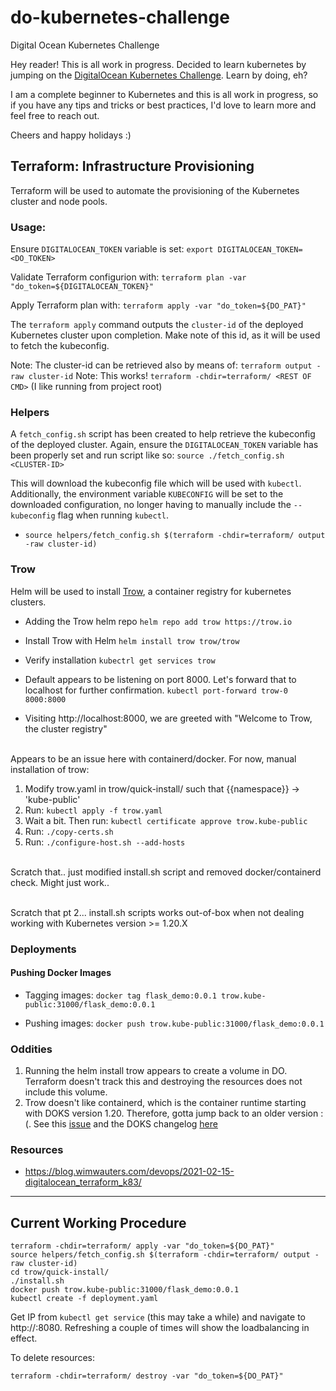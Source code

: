# do-kubernetes-challenge
Digital Ocean Kubernetes Challenge

Hey reader! This is all work in progress. Decided to learn kubernetes by jumping on the [DigitalOcean Kubernetes Challenge](https://www.digitalocean.com/community/pages/kubernetes-challenge). Learn by doing, eh?

I am a complete beginner to Kubernetes and this is all work in progress, so if you have any tips and tricks or best practices, I'd love to learn more and feel free to reach out. 

Cheers and happy holidays :)


## Terraform: Infrastructure Provisioning
Terraform will be used to automate the provisioning of the Kubernetes cluster and node pools.

### Usage:
Ensure `DIGITALOCEAN_TOKEN` variable is set:
`export DIGITALOCEAN_TOKEN=<DO_TOKEN>`

Validate Terraform configurion with:
`terraform plan -var "do_token=${DIGITALOCEAN_TOKEN}"`

Apply Terraform plan with:
`terraform apply -var "do_token=${DO_PAT}"`

The `terraform apply` command outputs the `cluster-id` of the deployed Kubernetes cluster upon completion. Make note of this id, as it will be used to fetch the kubeconfig.

Note: The cluster-id can be retrieved also by means of: `terraform output -raw cluster-id`
Note: This works! `terraform -chdir=terraform/ <REST OF CMD>` (I like running from project root)

### Helpers

A `fetch_config.sh` script has been created to help retrieve the kubeconfig of the deployed cluster. Again, ensure the `DIGITALOCEAN_TOKEN` variable has been properly set and run script like so:
`source ./fetch_config.sh <CLUSTER-ID>`

This will download the kubeconfig file which will be used with `kubectl`. Additionally, the environment variable `KUBECONFIG` will be set to the downloaded configuration, no longer having to manually include the `--kubeconfig` flag when running `kubectl`.

* `source helpers/fetch_config.sh $(terraform -chdir=terraform/ output -raw cluster-id)`

### Trow

Helm will be used to install [Trow](https://trow.io/), a container registry for kubernetes clusters.

* Adding the Trow helm repo
    `helm repo add trow https://trow.io`

* Install Trow with Helm
    `helm install trow trow/trow`

* Verify installation
    `kubectrl get services trow`

* Default appears to be listening on port 8000. Let's forward that to localhost for further confirmation.
    `kubectl port-forward trow-0 8000:8000`

* Visiting http://localhost:8000, we are greeted with "Welcome to Trow, the cluster registry"

<br>
Appears to be an issue here with containerd/docker. For now, manual installation of trow:

1) Modify trow.yaml in trow/quick-install/ such that {{namespace}} -> 'kube-public'
2) Run: `kubectl apply -f trow.yaml`
3) Wait a bit. Then run: `kubectl certificate approve trow.kube-public`
4) Run: `./copy-certs.sh`
5) Run: `./configure-host.sh --add-hosts`

<br>
Scratch that.. just modified install.sh script and removed docker/containerd check. Might just work..

<br> Scratch that pt 2... install.sh scripts works out-of-box when not dealing working with Kubernetes version >= 1.20.X


### Deployments

#### Pushing Docker Images

* Tagging images:
`docker tag flask_demo:0.0.1 trow.kube-public:31000/flask_demo:0.0.1`

* Pushing images:
`docker push trow.kube-public:31000/flask_demo:0.0.1`


### Oddities

1) Running the helm install trow appears to create a volume in DO. Terraform doesn't track this and destroying the resources does not include this volume.
2) Trow doesn't like containerd, which is the container runtime starting with DOKS version 1.20. Therefore, gotta jump back to an older version :(. See this [issue](https://github.com/ContainerSolutions/trow/issues/78) and the DOKS changelog [here](https://docs.digitalocean.com/products/kubernetes/changelog/)


### Resources
- https://blog.wimwauters.com/devops/2021-02-15-digitalocean_terraform_k83/

---

## Current Working Procedure 

```
terraform -chdir=terraform/ apply -var "do_token=${DO_PAT}"
source helpers/fetch_config.sh $(terraform -chdir=terraform/ output -raw cluster-id)
cd trow/quick-install/
./install.sh
docker push trow.kube-public:31000/flask_demo:0.0.1
kubectl create -f deployment.yaml
```

Get IP from `kubectl get service` (this may take a while) and navigate to http://<IP>:8080. Refreshing a couple of times will show the loadbalancing in effect.

To delete resources: 
```kubectl delete -f deployment.yaml
terraform -chdir=terraform/ destroy -var "do_token=${DO_PAT}"
```

